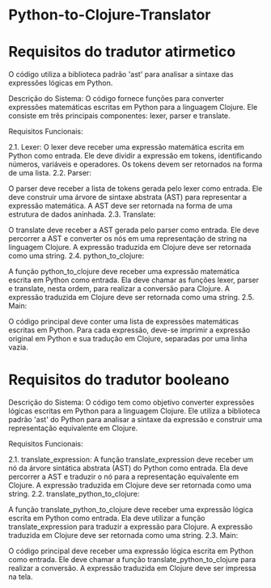 # Python-to-Clojure-Translator

# Requisitos do tradutor atirmetico

O código utiliza a biblioteca padrão 'ast' para analisar a sintaxe das expressões lógicas em Python.

Descrição do Sistema:
O código fornece funções para converter expressões matemáticas escritas em Python para a linguagem Clojure. Ele consiste em três principais componentes: lexer, parser e translate.

Requisitos Funcionais:

2.1. Lexer:
O lexer deve receber uma expressão matemática escrita em Python como entrada.
Ele deve dividir a expressão em tokens, identificando números, variáveis e operadores.
Os tokens devem ser retornados na forma de uma lista.
2.2. Parser:

O parser deve receber a lista de tokens gerada pelo lexer como entrada.
Ele deve construir uma árvore de sintaxe abstrata (AST) para representar a expressão matemática.
A AST deve ser retornada na forma de uma estrutura de dados aninhada.
2.3. Translate:

O translate deve receber a AST gerada pelo parser como entrada.
Ele deve percorrer a AST e converter os nós em uma representação de string na linguagem Clojure.
A expressão traduzida em Clojure deve ser retornada como uma string.
2.4. python_to_clojure:

A função python_to_clojure deve receber uma expressão matemática escrita em Python como entrada.
Ela deve chamar as funções lexer, parser e translate, nesta ordem, para realizar a conversão para Clojure.
A expressão traduzida em Clojure deve ser retornada como uma string.
2.5. Main:

O código principal deve conter uma lista de expressões matemáticas escritas em Python.
Para cada expressão, deve-se imprimir a expressão original em Python e sua tradução em Clojure, separadas por uma linha vazia.

# Requisitos do tradutor booleano

Descrição do Sistema:
O código tem como objetivo converter expressões lógicas escritas em Python para a linguagem Clojure. 
Ele utiliza a biblioteca padrão 'ast' do Python para analisar a sintaxe da expressão e construir uma representação equivalente em Clojure.

Requisitos Funcionais:

2.1. translate_expression:
A função translate_expression deve receber um nó da árvore sintática abstrata (AST) do Python como entrada.
Ela deve percorrer a AST e traduzir o nó para a representação equivalente em Clojure.
A expressão traduzida em Clojure deve ser retornada como uma string.
2.2. translate_python_to_clojure:

A função translate_python_to_clojure deve receber uma expressão lógica escrita em Python como entrada.
Ela deve utilizar a função translate_expression para traduzir a expressão para Clojure.
A expressão traduzida em Clojure deve ser retornada como uma string.
2.3. Main:

O código principal deve receber uma expressão lógica escrita em Python como entrada.
Ele deve chamar a função translate_python_to_clojure para realizar a conversão.
A expressão traduzida em Clojure deve ser impressa na tela.

